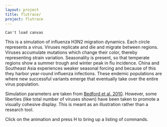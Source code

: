 ```yaml
---
layout: project
title: flutrace/
project: flutrace
---
```


<script src="processing.min.js"></script>
<canvas datasrc="flutrace.pjs" width="800" height="360">`Can't load canvas`</canvas>	

This is a simulation of influenza H3N2 migration dynamics. Each circle represents a virus. Viruses replicate and die and migrate between regions. Viruses accumulate mutations which change their color, thereby representing strain variation. Seasonality is present, so that temperate regions show a summer trough and winter peak in flu incidence. China and Southeast Asia experiences weaker seasonal forcing and because of this they harbor year-round influenza infections. These endemic populations are where new successful variants emerge that eventually take over the entire virus population.

Simulation parameters are taken from [Bedford et al. 2010](http://bedford.io/papers/bedford-global-migration/). However, some liberties (like total number of viruses shown) have been taken to promote a visually cohesive display. This is meant as an illustration rather than a research tool.

Click on the animation and press H to bring up a listing of commands.
